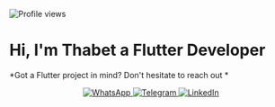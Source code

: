 ![Profile views](https://komarev.com/ghpvc/?username=thabet1thabet1&color=blue&style=flat-square)

# Hi, I'm Thabet a Flutter Developer

*Got a Flutter project in mind? Don't hesitate to reach out *

<div align="center">
  <a href="https://wa.me/213672650550">
    <img src="https://img.shields.io/badge/WhatsApp-25D366?style=for-the-badge&logo=whatsapp&logoColor=white" alt="WhatsApp"/>
  </a>
  <a href="https://t.me/thabeeet">
    <img src="https://img.shields.io/badge/Telegram-2CA5E0?style=for-the-badge&logo=telegram&logoColor=white" alt="Telegram"/>
  </a>
  <a href="https://www.linkedin.com/in/thabet-charef-khodja-97ab03347/">
    <img src="https://img.shields.io/badge/LinkedIn-0077B5?style=for-the-badge&logo=linkedin&logoColor=white" alt="LinkedIn"/>
  </a>
</div>
